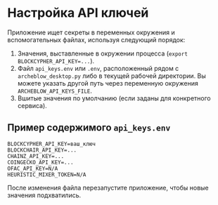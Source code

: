 # Настройка API ключей

Приложение ищет секреты в переменных окружения и вспомогательных файлах, используя следующий порядок:

1. Значения, выставленные в окружении процесса (`export BLOCKCYPHER_API_KEY=...`).
2. Файл `api_keys.env` или `.env`, расположенный рядом с `archeblow_desktop.py` либо в текущей рабочей директории. Вы можете указать другой путь через переменную окружения `ARCHEBLOW_API_KEYS_FILE`.
3. Вшитые значения по умолчанию (если заданы для конкретного сервиса).

## Пример содержимого `api_keys.env`

```
BLOCKCYPHER_API_KEY=ваш_ключ
BLOCKCHAIR_API_KEY=...
CHAINZ_API_KEY=...
COINGECKO_API_KEY=...
OFAC_API_KEY=N/A
HEURISTIC_MIXER_TOKEN=N/A
```

После изменения файла перезапустите приложение, чтобы новые значения подхватились.

